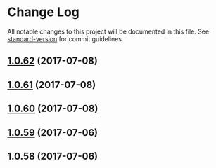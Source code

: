 # Change Log

All notable changes to this project will be documented in this file. See [standard-version](https://github.com/conventional-changelog/standard-version) for commit guidelines.

<a name="1.0.62"></a>
## [1.0.62](https://github.com/harrymt/habit-reward-chatbot/compare/v1.0.61...v1.0.62) (2017-07-08)



<a name="1.0.61"></a>
## [1.0.61](https://github.com/harrymt/habit-reward-chatbot/compare/v1.0.60...v1.0.61) (2017-07-08)



<a name="1.0.60"></a>
## [1.0.60](https://github.com/harrymt/habit-reward-chatbot/compare/v1.0.59...v1.0.60) (2017-07-08)



<a name="1.0.59"></a>
## [1.0.59](https://github.com/harrymt/habit-reward-chatbot/compare/v1.0.58...v1.0.59) (2017-07-06)



<a name="1.0.58"></a>
## 1.0.58 (2017-07-06)

